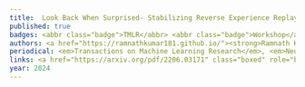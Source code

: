 ```yaml
---
title: 	Look Back When Surprised- Stabilizing Reverse Experience Replay for Neural Approximation
published: true
badges: <abbr class="badge">TMLR</abbr> <abbr class="badge">Workshop</abbr> <abbr class="blog_coverage">Blog Coverage</abbr>
authors: <a href="https://ramnathkumar181.github.io/"><strong>Ramnath Kumar</strong></a> and <a href="https://dheerajnagaraj.com/">Dheeraj Nagaraj</a>.
periodical: <em>Transactions on Machine Learning Research</em>, <em>NeurIPS Workshop on DeepRL 2022</em>
links: <a href="https://arxiv.org/pdf/2206.03171" class="boxed" role="button" target="_blank">PDF</a> <a href="https://github.com/google-research/look-back-when-surprised" class="boxed" role="button" target="_blank">Code</a> <a href="https://ai.googleblog.com/2023/02/google-research-2022-beyond-algorithms.html" class="boxed" role="button" target="_blank">Google AI Blog Coverage</a>
year: 2024
---
```

